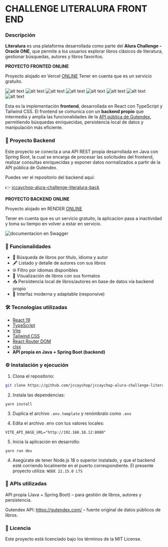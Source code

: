 # CHALLENGE LITERALURA FRONT END

### Descripción

**Literalura** es una plataforma desarrollada como parte del **Alura Challenge - Oracle ONE**, que permite a los usuarios explorar libros clásicos de literatura, gestionar búsquedas, autores y libros favoritos.

**PROYECTO FRONTED ONLINE**

Proyecto alojado en Vercel [ONLINE](https://jccaychop-alura-challenge-literalur.vercel.app/)
Tener en cuenta que es un servicio gratuito.

![alt text](./img/image-1.png)
![alt text](./img/image-3.png)
![alt text](./img/image-2.png)
![alt text](./img/image-4.png)
![alt text](./img/image-5.png)
![alt text](./img/image-6.png)
![alt text](./img/image-7.png)
![alt text](./img/image-8.png)

Esta es la implementación **frontend**, desarrollada en React con TypeScript y Tailwind CSS. El frontend se comunica con un **backend propio** que intermedia y amplía las funcionalidades de la [API pública de Gutendex](https://gutendex.com/), permitiendo búsquedas enriquecidas, persistencia local de datos y manipulación más eficiente.

### 🔗 Proyecto Backend

Este proyecto se conecta a una API REST propia desarrollada en Java con Spring Boot, la cual se encarga de procesar las solicitudes del frontend, realizar consultas enriquecidas y exponer datos normalizados a partir de la API pública de Gutendex.

Puedes ver el repositorio del backend aquí:

👉 [jccaychop-alura-challenge-literalura-back](https://github.com/jccaychop/jccaychop-alura-challenge-literalura-back)

**PROYECTO BACKEND ONLINE**

Proyecto alojado en RENDER [ONLINE](https://jccaychop-alura-challenge-literalura-back.onrender.com/)

Tener en cuenta que es un servicio gratuito, la aplicacion pasa a inactividad y toma su tiempo en volver a estar en servicio.

![documentacion en Swagger](./img/image-backend.png)

### 🚀 Funcionalidades

- 🔎 Búsqueda de libros por título, idioma y autor
- 🖋️ Listado y detalle de autores con sus libros
- 🌐 Filtro por idiomas disponibles
- 📘 Visualización de libros con sus formatos
- 📥 Persistencia local de libros/autores en base de datos vía backend propio
- 🎯 Interfaz moderna y adaptable (responsive)

### 🛠️ Tecnologías utilizadas

- [React 19](https://react.dev/)
- [TypeScript](https://www.typescriptlang.org/)
- [Vite](https://vitejs.dev/)
- [Tailwind CSS](https://tailwindcss.com/)
- [React Router DOM](https://reactrouter.com/en/main)
- [clsx](https://github.com/lukeed/clsx)
- **API propia en Java + Spring Boot (backend)**

### ⚙️ Instalación y ejecución

1. Clona el repositorio:

```bash
git clone https://github.com/jccaychop/jccaychop-alura-challenge-literalura-front
```

2. Instala las dependencias:

```
yarn install
```

3. Duplica el archivo `.env.template` y renómbralo como `.env`

4. Edita el archivo .env con tus valores locales:

```env
VITE_API_BASE_URL="http://192.168.18.12:8080"
```

5. Inicia la aplicación en desarrollo:

```
yarn run dev
```

4. Asegúrate de tener Node.js 18 o superior instalado, y que el backend esté corriendo localmente en el puerto correspondiente. El presente proyecto utiliza:
   `NODE 22.15.0 LTS`

### 🔗 APIs utilizadas

API propia (Java + Spring Boot) – para gestión de libros, autores y persistencia.

Gutendex API: https://gutendex.com/ – fuente original de datos públicos de libros.

### 📝 Licencia

Este proyecto está licenciado bajo los términos de la MIT License.
